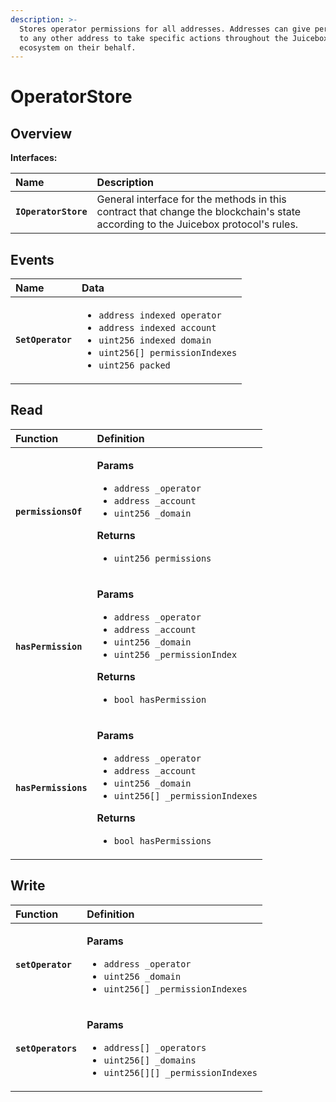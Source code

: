 ```yaml
---
description: >-
  Stores operator permissions for all addresses. Addresses can give permissions
  to any other address to take specific actions throughout the Juicebox
  ecosystem on their behalf.
---
```


# OperatorStore

## Overview

**Interfaces:**

| **Name** | Description |
| :--- | :--- |
| **`IOperatorStore`** | General interface for the methods in this contract that change the blockchain's state according to the Juicebox protocol's rules. |

## Events

<table>
  <thead>
    <tr>
      <th style="text-align:left">Name</th>
      <th style="text-align:left">Data</th>
    </tr>
  </thead>
  <tbody>
    <tr>
      <td style="text-align:left"><b><code>SetOperator</code></b>
      </td>
      <td style="text-align:left">
        <ul>
          <li><code>address indexed operator</code> 
          </li>
          <li><code>address indexed account</code> 
          </li>
          <li><code>uint256 indexed domain</code> 
          </li>
          <li><code>uint256[] permissionIndexes</code> 
          </li>
          <li><code>uint256 packed</code>
          </li>
        </ul>
      </td>
    </tr>
  </tbody>
</table>

## Read

<table>
  <thead>
    <tr>
      <th style="text-align:left">Function</th>
      <th style="text-align:left">Definition</th>
    </tr>
  </thead>
  <tbody>
    <tr>
      <td style="text-align:left"><b><code>permissionsOf</code></b>
      </td>
      <td style="text-align:left">
        <p><b>Params</b>
        </p>
        <ul>
          <li><code>address _operator</code>
          </li>
          <li><code>address _account</code>
          </li>
          <li><code>uint256 _domain</code>
          </li>
        </ul>
        <p><b>Returns</b>
        </p>
        <ul>
          <li><code>uint256 permissions</code>
          </li>
        </ul>
      </td>
    </tr>
    <tr>
      <td style="text-align:left"><b><code>hasPermission</code></b>
      </td>
      <td style="text-align:left">
        <p><b>Params</b>
        </p>
        <ul>
          <li><code>address _operator</code> 
          </li>
          <li><code>address _account</code> 
          </li>
          <li><code>uint256 _domain</code> 
          </li>
          <li><code>uint256 _permissionIndex</code>
          </li>
        </ul>
        <p><b>Returns</b>
        </p>
        <ul>
          <li><code>bool hasPermission</code>
          </li>
        </ul>
      </td>
    </tr>
    <tr>
      <td style="text-align:left"><b><code>hasPermissions</code></b>
      </td>
      <td style="text-align:left">
        <p><b>Params</b>
        </p>
        <ul>
          <li><code>address _operator</code> 
          </li>
          <li><code>address _account</code> 
          </li>
          <li><code>uint256 _domain</code> 
          </li>
          <li><code>uint256[] _permissionIndexes</code>
          </li>
        </ul>
        <p><b>Returns</b>
        </p>
        <ul>
          <li><code>bool hasPermissions</code>
          </li>
        </ul>
      </td>
    </tr>
  </tbody>
</table>

## Write

<table>
  <thead>
    <tr>
      <th style="text-align:left">Function</th>
      <th style="text-align:left">Definition</th>
    </tr>
  </thead>
  <tbody>
    <tr>
      <td style="text-align:left"><b><code>setOperator</code></b>
      </td>
      <td style="text-align:left">
        <p><b>Params</b>
        </p>
        <ul>
          <li><code>address _operator</code> 
          </li>
          <li><code>uint256 _domain</code> 
          </li>
          <li><code>uint256[] _permissionIndexes</code>
          </li>
        </ul>
      </td>
    </tr>
    <tr>
      <td style="text-align:left"><b><code>setOperators</code></b>
      </td>
      <td style="text-align:left">
        <p><b>Params</b>
        </p>
        <ul>
          <li><code>address[] _operators</code> 
          </li>
          <li><code>uint256[] _domains</code> 
          </li>
          <li><code>uint256[][] _permissionIndexes</code>
          </li>
        </ul>
      </td>
    </tr>
  </tbody>
</table>


